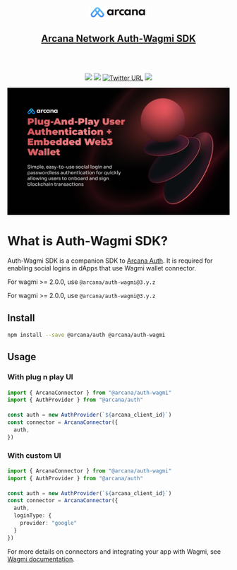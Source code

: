 <p align="center">
<a href="#start"><img height="30rem" src="https://raw.githubusercontent.com/arcana-network/branding/main/an_logo_light_temp.png"/></a>
<h2 align="center"> <a href="https://arcana.network/">Arcana Network Auth-Wagmi SDK </a></h2>
</p>
<br/>
<p id="banner" align="center">
<br/>
<a title="MIT License" href="https://github.com/arcana-network/license/blob/main/LICENSE.md"><img src="https://img.shields.io/badge/license-MIT-blue"/></a>
<a title="Beta release" href="https://github.com/arcana-network/auth-wagmi/releases"><img src="https://img.shields.io/github/v/release/arcana-network/auth-wagmi?style=flat-square&color=28A745"/></a>
<a title="Twitter" href="https://twitter.com/ArcanaNetwork"><img alt="Twitter URL" src="https://img.shields.io/twitter/url?style=social&url=https%3A%2F%2Ftwitter.com%2FArcanaNetwork"/></a>
<a title="CodeCov" href="https://codecov.io/gh/arcana-network/auth-wagmi"> 
 <img src="https://codecov.io/gh/arcana-network/auth-wagmi/branch/dev/graph/badge.svg?token=KmdjEs3enL"/></a>
</p><p id="start" align="center">
<a href="https://docs.beta.arcana.network/"><img src="https://raw.githubusercontent.com/arcana-network/branding/main/an_banner_docs.png" alt="Arcana Auth-Wagmi SDK"/></a>
</p>

# What is Auth-Wagmi SDK?

Auth-Wagmi SDK is a companion SDK to [Arcana Auth](https://github.com/arcana-network/auth). It is required for enabling social logins in dApps that use Wagmi wallet connector.

For wagmi >= 2.0.0, use `@arcana/auth-wagmi@3.y.z`

For wagmi >= 2.0.0, use `@arcana/auth-wagmi@3.y.z`

## Install

```sh
npm install --save @arcana/auth @arcana/auth-wagmi
```

## Usage

### With plug n play UI

```ts
import { ArcanaConnector } from "@arcana/auth-wagmi"
import { AuthProvider } from "@arcana/auth"

const auth = new AuthProvider(`${arcana_client_id}`)
const connector = ArcanaConnector({
  auth,
})
```

### With custom UI

```ts
import { ArcanaConnector } from "@arcana/auth-wagmi"
import { AuthProvider } from "@arcana/auth"

const auth = new AuthProvider(`${arcana_client_id}`)
const connector = ArcanaConnector({
  auth,
  loginType: {
    provider: "google"
  } 
})
```

For more details on connectors and integrating your app with Wagmi, see [Wagmi documentation](https://wagmi.sh/react/getting-started).
